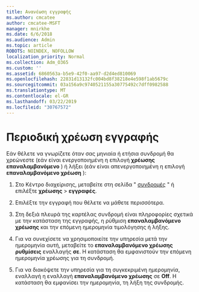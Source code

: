 ```yaml
---
title: Ανανέωση εγγραφής
ms.author: cmcatee
author: cmcatee-MSFT
manager: mnirkhe
ms.date: 6/6/2018
ms.audience: Admin
ms.topic: article
ROBOTS: NOINDEX, NOFOLLOW
localization_priority: Normal
ms.collection: Adm_O365
ms.custom: ''
ms.assetid: 6860563a-b5e9-42f0-aa97-d2d4ed810069
ms.openlocfilehash: 22831d13132fc004bd8f38218e4e598f1ab5679c
ms.sourcegitcommit: 03a156a9c9740521155a30775492c7dff0982588
ms.translationtype: MT
ms.contentlocale: el-GR
ms.lasthandoff: 03/22/2019
ms.locfileid: "30767572"
---
```

# <a name="subscription-recurring-billing"></a>Περιοδική χρέωση εγγραφής

Εάν θέλετε να γνωρίζετε όταν σας μηνιαία ή ετήσια συνδρομή θα χρεώνεστε (εάν είναι ενεργοποιημένη η επιλογή **χρέωσης επαναλαμβανόμενο** ) ή λήξει (εάν είναι απενεργοποιημένη η επιλογή **επαναλαμβανόμενο χρέωση** ): 
  
1. Στο Κέντρο διαχείρισης, μεταβείτε στη σελίδα " [συνδρομές](https://go.microsoft.com/fwlink/p/?linkid=842054) " ή επιλέξτε **χρέωσης** \> **εγγραφές**.
    
2. Επιλέξτε την εγγραφή που θέλετε να μάθετε περισσότερα.
    
3. Στη δεξιά πλευρά της καρτέλας συνδρομή είναι πληροφορίες σχετικά με την κατάσταση της εγγραφής, η ρύθμιση **επαναλαμβανόμενο χρέωσης** και την επόμενη ημερομηνία τιμολόγησης ή λήξης. 
    
4. Για να συνεχίσετε να χρησιμοποιείτε την υπηρεσία μετά την ημερομηνία αυτή, μεταβείτε το **επαναλαμβανόμενο χρέωσης ρυθμίσεις** εναλλαγής **σε**. Η κατάσταση θα εμφανιστούν την επόμενη ημερομηνία χρέωσης για τη συνδρομή.
    
5. Για να διακόψετε την υπηρεσία για τη συγκεκριμένη ημερομηνία, εναλλαγή η εναλλαγή **επαναλαμβανόμενο χρέωσης** σε **Off**. Η κατάσταση θα εμφανίσει την ημερομηνία, τη λήξη της συνδρομής.
    

